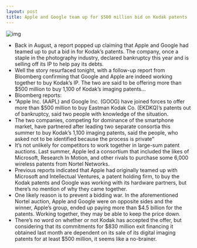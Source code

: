 ```yaml
---
layout: post
title: Apple and Google team up for $500 million bid on Kodak patents
---
```

![img](http://media.idownloadblog.com/wp-content/uploads/2012/01/kodak-logo.jpg)
* Back in August, a report popped up claiming that Apple and Google had teamed up to put a bid in for Kodak’s patents. The company, once a staple in the photography industry, declared bankruptcy this year and is selling off its IP to help pay its debts.
* Well the story resurfaced tonight, with a follow-up report from Bloomberg confirming that Google and Apple are indeed working together to buy Kodak’s IP. The two are said to be offering more than $500 million to buy 1,100 of Kodak’s imaging patents…
* Bloomberg reports:
* “Apple Inc. (AAPL) and Google Inc. (GOOG) have joined forces to offer more than $500 million to buy Eastman Kodak Co. (EKDKQ)’s patents out of bankruptcy, said two people with knowledge of the situation.
* The two companies, competing for dominance of the smartphone market, have partnered after leading two separate consortia this summer to buy Kodak’s 1,100 imaging patents, said the people, who asked not to be identified because the process is private”
* It’s not unlikely for competitors to work together in large-sum patent auctions. Last summer, Apple led a consortium that included the likes of Microsoft, Research In Motion, and other rivals to purchase some 6,000 wireless patents from Nortel Networks.
* Previous reports indicated that Apple had originally teamed up with Microsoft and Intellectual Ventures, a patent holding firm, to buy the Kodak patents and Google was working with its hardware partners, but there’s no mention of why they came together.
* One likely reason is to prevent a bidding war. In the aforementioned Nortel auction, Apple and Google were on opposite sides and the winner, Apple’s group, ended up paying more than $4.5 billion for the patents. Working together, they may be able to keep the price down.
* There’s no word on whether or not Kodak has accepted the offer, but considering that its commitments for $830 million exit financing it obtained last month are dependent on its sale of its digital imaging patents for at least $500 million, it seems like a no-brainer.

